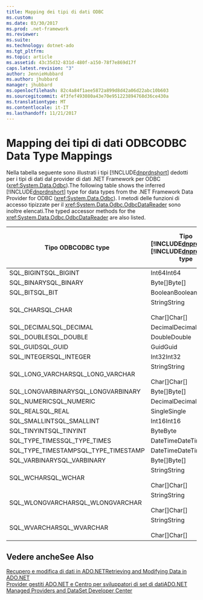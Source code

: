 ```yaml
---
title: Mapping dei tipi di dati ODBC
ms.custom: 
ms.date: 03/30/2017
ms.prod: .net-framework
ms.reviewer: 
ms.suite: 
ms.technology: dotnet-ado
ms.tgt_pltfrm: 
ms.topic: article
ms.assetid: 43c35d32-831d-480f-a150-78f7e869d17f
caps.latest.revision: "3"
author: JennieHubbard
ms.author: jhubbard
manager: jhubbard
ms.openlocfilehash: 82c4a84f1aee5872a899d8d42a06d22abc10b603
ms.sourcegitcommit: 4f3fef493080a43e70e951223894768d36ce430a
ms.translationtype: MT
ms.contentlocale: it-IT
ms.lasthandoff: 11/21/2017
---
```

# <a name="odbc-data-type-mappings"></a><span data-ttu-id="95dba-102">Mapping dei tipi di dati ODBC</span><span class="sxs-lookup"><span data-stu-id="95dba-102">ODBC Data Type Mappings</span></span>
<span data-ttu-id="95dba-103">Nella tabella seguente sono illustrati i tipi [!INCLUDE[dnprdnshort](../../../../includes/dnprdnshort-md.md)] dedotti per i tipi di dati dal provider di dati .NET Framework per ODBC (<xref:System.Data.Odbc>).</span><span class="sxs-lookup"><span data-stu-id="95dba-103">The following table shows the inferred [!INCLUDE[dnprdnshort](../../../../includes/dnprdnshort-md.md)] type for data types from the .NET Framework Data Provider for ODBC (<xref:System.Data.Odbc>).</span></span> <span data-ttu-id="95dba-104">I metodi delle funzioni di accesso tipizzate per il <xref:System.Data.Odbc.OdbcDataReader> sono inoltre elencati.</span><span class="sxs-lookup"><span data-stu-id="95dba-104">The typed accessor methods for the <xref:System.Data.Odbc.OdbcDataReader> are also listed.</span></span>  
  
|<span data-ttu-id="95dba-105">Tipo ODBC</span><span class="sxs-lookup"><span data-stu-id="95dba-105">ODBC type</span></span>|<span data-ttu-id="95dba-106">Tipo [!INCLUDE[dnprdnshort](../../../../includes/dnprdnshort-md.md)]</span><span class="sxs-lookup"><span data-stu-id="95dba-106">[!INCLUDE[dnprdnshort](../../../../includes/dnprdnshort-md.md)] type</span></span>|<span data-ttu-id="95dba-107">Funzione di accesso tipizzata [!INCLUDE[dnprdnshort](../../../../includes/dnprdnshort-md.md)]</span><span class="sxs-lookup"><span data-stu-id="95dba-107">[!INCLUDE[dnprdnshort](../../../../includes/dnprdnshort-md.md)] typed accessor</span></span>|  
|---------------|----------------------------------------------------------------------|--------------------------------------------------------------------------------|  
|<span data-ttu-id="95dba-108">SQL_BIGINT</span><span class="sxs-lookup"><span data-stu-id="95dba-108">SQL_BIGINT</span></span>|<span data-ttu-id="95dba-109">Int64</span><span class="sxs-lookup"><span data-stu-id="95dba-109">Int64</span></span>|<span data-ttu-id="95dba-110">GetInt64()</span><span class="sxs-lookup"><span data-stu-id="95dba-110">GetInt64()</span></span>|  
|<span data-ttu-id="95dba-111">SQL_BINARY</span><span class="sxs-lookup"><span data-stu-id="95dba-111">SQL_BINARY</span></span>|<span data-ttu-id="95dba-112">Byte[]</span><span class="sxs-lookup"><span data-stu-id="95dba-112">Byte[]</span></span>|<span data-ttu-id="95dba-113">GetBytes()</span><span class="sxs-lookup"><span data-stu-id="95dba-113">GetBytes()</span></span>|  
|<span data-ttu-id="95dba-114">SQL_BIT</span><span class="sxs-lookup"><span data-stu-id="95dba-114">SQL_BIT</span></span>|<span data-ttu-id="95dba-115">Boolean</span><span class="sxs-lookup"><span data-stu-id="95dba-115">Boolean</span></span>|<span data-ttu-id="95dba-116">GetBoolean()</span><span class="sxs-lookup"><span data-stu-id="95dba-116">GetBoolean()</span></span>|  
|<span data-ttu-id="95dba-117">SQL_CHAR</span><span class="sxs-lookup"><span data-stu-id="95dba-117">SQL_CHAR</span></span>|<span data-ttu-id="95dba-118">String</span><span class="sxs-lookup"><span data-stu-id="95dba-118">String</span></span><br /><br /> <span data-ttu-id="95dba-119">Char[]</span><span class="sxs-lookup"><span data-stu-id="95dba-119">Char[]</span></span>|<span data-ttu-id="95dba-120">GetString()</span><span class="sxs-lookup"><span data-stu-id="95dba-120">GetString()</span></span><br /><br /> <span data-ttu-id="95dba-121">GetChars()</span><span class="sxs-lookup"><span data-stu-id="95dba-121">GetChars()</span></span>|  
|<span data-ttu-id="95dba-122">SQL_DECIMAL</span><span class="sxs-lookup"><span data-stu-id="95dba-122">SQL_DECIMAL</span></span>|<span data-ttu-id="95dba-123">Decimal</span><span class="sxs-lookup"><span data-stu-id="95dba-123">Decimal</span></span>|<span data-ttu-id="95dba-124">GetDecimal()</span><span class="sxs-lookup"><span data-stu-id="95dba-124">GetDecimal()</span></span>|  
|<span data-ttu-id="95dba-125">SQL_DOUBLE</span><span class="sxs-lookup"><span data-stu-id="95dba-125">SQL_DOUBLE</span></span>|<span data-ttu-id="95dba-126">Double</span><span class="sxs-lookup"><span data-stu-id="95dba-126">Double</span></span>|<span data-ttu-id="95dba-127">GetDouble()</span><span class="sxs-lookup"><span data-stu-id="95dba-127">GetDouble()</span></span>|  
|<span data-ttu-id="95dba-128">SQL_GUID</span><span class="sxs-lookup"><span data-stu-id="95dba-128">SQL_GUID</span></span>|<span data-ttu-id="95dba-129">Guid</span><span class="sxs-lookup"><span data-stu-id="95dba-129">Guid</span></span>|<span data-ttu-id="95dba-130">GetGuid()</span><span class="sxs-lookup"><span data-stu-id="95dba-130">GetGuid()</span></span>|  
|<span data-ttu-id="95dba-131">SQL_INTEGER</span><span class="sxs-lookup"><span data-stu-id="95dba-131">SQL_INTEGER</span></span>|<span data-ttu-id="95dba-132">Int32</span><span class="sxs-lookup"><span data-stu-id="95dba-132">Int32</span></span>|<span data-ttu-id="95dba-133">GetInt32()</span><span class="sxs-lookup"><span data-stu-id="95dba-133">GetInt32()</span></span>|  
|<span data-ttu-id="95dba-134">SQL_LONG_VARCHAR</span><span class="sxs-lookup"><span data-stu-id="95dba-134">SQL_LONG_VARCHAR</span></span>|<span data-ttu-id="95dba-135">String</span><span class="sxs-lookup"><span data-stu-id="95dba-135">String</span></span><br /><br /> <span data-ttu-id="95dba-136">Char[]</span><span class="sxs-lookup"><span data-stu-id="95dba-136">Char[]</span></span>|<span data-ttu-id="95dba-137">GetString()</span><span class="sxs-lookup"><span data-stu-id="95dba-137">GetString()</span></span><br /><br /> <span data-ttu-id="95dba-138">GetChars()</span><span class="sxs-lookup"><span data-stu-id="95dba-138">GetChars()</span></span>|  
|<span data-ttu-id="95dba-139">SQL_LONGVARBINARY</span><span class="sxs-lookup"><span data-stu-id="95dba-139">SQL_LONGVARBINARY</span></span>|<span data-ttu-id="95dba-140">Byte[]</span><span class="sxs-lookup"><span data-stu-id="95dba-140">Byte[]</span></span>|<span data-ttu-id="95dba-141">GetBytes()</span><span class="sxs-lookup"><span data-stu-id="95dba-141">GetBytes()</span></span>|  
|<span data-ttu-id="95dba-142">SQL_NUMERIC</span><span class="sxs-lookup"><span data-stu-id="95dba-142">SQL_NUMERIC</span></span>|<span data-ttu-id="95dba-143">Decimal</span><span class="sxs-lookup"><span data-stu-id="95dba-143">Decimal</span></span>|<span data-ttu-id="95dba-144">GetDecimal()</span><span class="sxs-lookup"><span data-stu-id="95dba-144">GetDecimal()</span></span>|  
|<span data-ttu-id="95dba-145">SQL_REAL</span><span class="sxs-lookup"><span data-stu-id="95dba-145">SQL_REAL</span></span>|<span data-ttu-id="95dba-146">Single</span><span class="sxs-lookup"><span data-stu-id="95dba-146">Single</span></span>|<span data-ttu-id="95dba-147">GetFloat()</span><span class="sxs-lookup"><span data-stu-id="95dba-147">GetFloat()</span></span>|  
|<span data-ttu-id="95dba-148">SQL_SMALLINT</span><span class="sxs-lookup"><span data-stu-id="95dba-148">SQL_SMALLINT</span></span>|<span data-ttu-id="95dba-149">Int16</span><span class="sxs-lookup"><span data-stu-id="95dba-149">Int16</span></span>|<span data-ttu-id="95dba-150">GetInt16()</span><span class="sxs-lookup"><span data-stu-id="95dba-150">GetInt16()</span></span>|  
|<span data-ttu-id="95dba-151">SQL_TINYINT</span><span class="sxs-lookup"><span data-stu-id="95dba-151">SQL_TINYINT</span></span>|<span data-ttu-id="95dba-152">Byte</span><span class="sxs-lookup"><span data-stu-id="95dba-152">Byte</span></span>|<span data-ttu-id="95dba-153">GetByte()</span><span class="sxs-lookup"><span data-stu-id="95dba-153">GetByte()</span></span>|  
|<span data-ttu-id="95dba-154">SQL_TYPE_TIMES</span><span class="sxs-lookup"><span data-stu-id="95dba-154">SQL_TYPE_TIMES</span></span>|<span data-ttu-id="95dba-155">DateTime</span><span class="sxs-lookup"><span data-stu-id="95dba-155">DateTime</span></span>|<span data-ttu-id="95dba-156">GetDateTime()</span><span class="sxs-lookup"><span data-stu-id="95dba-156">GetDateTime()</span></span>|  
|<span data-ttu-id="95dba-157">SQL_TYPE_TIMESTAMP</span><span class="sxs-lookup"><span data-stu-id="95dba-157">SQL_TYPE_TIMESTAMP</span></span>|<span data-ttu-id="95dba-158">DateTime</span><span class="sxs-lookup"><span data-stu-id="95dba-158">DateTime</span></span>|<span data-ttu-id="95dba-159">GetDateTime()</span><span class="sxs-lookup"><span data-stu-id="95dba-159">GetDateTime()</span></span>|  
|<span data-ttu-id="95dba-160">SQL_VARBINARY</span><span class="sxs-lookup"><span data-stu-id="95dba-160">SQL_VARBINARY</span></span>|<span data-ttu-id="95dba-161">Byte[]</span><span class="sxs-lookup"><span data-stu-id="95dba-161">Byte[]</span></span>|<span data-ttu-id="95dba-162">GetBytes()</span><span class="sxs-lookup"><span data-stu-id="95dba-162">GetBytes()</span></span>|  
|<span data-ttu-id="95dba-163">SQL_WCHAR</span><span class="sxs-lookup"><span data-stu-id="95dba-163">SQL_WCHAR</span></span>|<span data-ttu-id="95dba-164">String</span><span class="sxs-lookup"><span data-stu-id="95dba-164">String</span></span><br /><br /> <span data-ttu-id="95dba-165">Char[]</span><span class="sxs-lookup"><span data-stu-id="95dba-165">Char[]</span></span>|<span data-ttu-id="95dba-166">GetString()</span><span class="sxs-lookup"><span data-stu-id="95dba-166">GetString()</span></span><br /><br /> <span data-ttu-id="95dba-167">GetChars()</span><span class="sxs-lookup"><span data-stu-id="95dba-167">GetChars()</span></span>|  
|<span data-ttu-id="95dba-168">SQL_WLONGVARCHAR</span><span class="sxs-lookup"><span data-stu-id="95dba-168">SQL_WLONGVARCHAR</span></span>|<span data-ttu-id="95dba-169">String</span><span class="sxs-lookup"><span data-stu-id="95dba-169">String</span></span><br /><br /> <span data-ttu-id="95dba-170">Char[]</span><span class="sxs-lookup"><span data-stu-id="95dba-170">Char[]</span></span>|<span data-ttu-id="95dba-171">GetString()</span><span class="sxs-lookup"><span data-stu-id="95dba-171">GetString()</span></span><br /><br /> <span data-ttu-id="95dba-172">GetChars()</span><span class="sxs-lookup"><span data-stu-id="95dba-172">GetChars()</span></span>|  
|<span data-ttu-id="95dba-173">SQL_WVARCHAR</span><span class="sxs-lookup"><span data-stu-id="95dba-173">SQL_WVARCHAR</span></span>|<span data-ttu-id="95dba-174">String</span><span class="sxs-lookup"><span data-stu-id="95dba-174">String</span></span><br /><br /> <span data-ttu-id="95dba-175">Char[]</span><span class="sxs-lookup"><span data-stu-id="95dba-175">Char[]</span></span>|<span data-ttu-id="95dba-176">GetString()</span><span class="sxs-lookup"><span data-stu-id="95dba-176">GetString()</span></span><br /><br /> <span data-ttu-id="95dba-177">GetChars()</span><span class="sxs-lookup"><span data-stu-id="95dba-177">GetChars()</span></span>|  
  
## <a name="see-also"></a><span data-ttu-id="95dba-178">Vedere anche</span><span class="sxs-lookup"><span data-stu-id="95dba-178">See Also</span></span>  
 [<span data-ttu-id="95dba-179">Recupero e modifica di dati in ADO.NET</span><span class="sxs-lookup"><span data-stu-id="95dba-179">Retrieving and Modifying Data in ADO.NET</span></span>](../../../../docs/framework/data/adonet/retrieving-and-modifying-data.md)  
 [<span data-ttu-id="95dba-180">Provider gestiti ADO.NET e Centro per sviluppatori di set di dati</span><span class="sxs-lookup"><span data-stu-id="95dba-180">ADO.NET Managed Providers and DataSet Developer Center</span></span>](http://go.microsoft.com/fwlink/?LinkId=217917)
